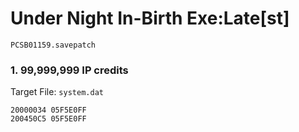 #  Under Night In-Birth Exe:Late[st]

`PCSB01159.savepatch`

### 1. 99,999,999 IP credits

Target File: `system.dat`

```
20000034 05F5E0FF
200450C5 05F5E0FF
```

